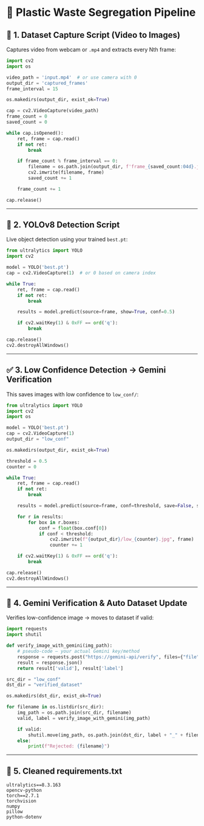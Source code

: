 # 🔁 Plastic Waste Segregation Pipeline

## 🎥 1. Dataset Capture Script (Video to Images)
Captures video from webcam or `.mp4` and extracts every Nth frame:

```python
import cv2
import os

video_path = 'input.mp4'  # or use camera with 0
output_dir = 'captured_frames'
frame_interval = 15

os.makedirs(output_dir, exist_ok=True)

cap = cv2.VideoCapture(video_path)
frame_count = 0
saved_count = 0

while cap.isOpened():
    ret, frame = cap.read()
    if not ret:
        break

    if frame_count % frame_interval == 0:
        filename = os.path.join(output_dir, f'frame_{saved_count:04d}.jpg')
        cv2.imwrite(filename, frame)
        saved_count += 1

    frame_count += 1

cap.release()
```

---

## 🎯 2. YOLOv8 Detection Script
Live object detection using your trained `best.pt`:

```python
from ultralytics import YOLO
import cv2

model = YOLO('best.pt')
cap = cv2.VideoCapture(1)  # or 0 based on camera index

while True:
    ret, frame = cap.read()
    if not ret:
        break

    results = model.predict(source=frame, show=True, conf=0.5)

    if cv2.waitKey(1) & 0xFF == ord('q'):
        break

cap.release()
cv2.destroyAllWindows()
```

---

## ✅ 3. Low Confidence Detection → Gemini Verification
This saves images with low confidence to `low_conf/`:

```python
from ultralytics import YOLO
import cv2
import os

model = YOLO('best.pt')
cap = cv2.VideoCapture(1)
output_dir = "low_conf"

os.makedirs(output_dir, exist_ok=True)

threshold = 0.5
counter = 0

while True:
    ret, frame = cap.read()
    if not ret:
        break

    results = model.predict(source=frame, conf=threshold, save=False, show=True)

    for r in results:
        for box in r.boxes:
            conf = float(box.conf[0])
            if conf < threshold:
                cv2.imwrite(f"{output_dir}/low_{counter}.jpg", frame)
                counter += 1

    if cv2.waitKey(1) & 0xFF == ord('q'):
        break

cap.release()
cv2.destroyAllWindows()
```

---

## 🧠 4. Gemini Verification & Auto Dataset Update
Verifies low-confidence image → moves to dataset if valid:

```python
import requests
import shutil

def verify_image_with_gemini(img_path):
    # pseudo-code – your actual Gemini key/method
    response = requests.post("https://gemini-api/verify", files={"file": open(img_path, "rb")})
    result = response.json()
    return result['valid'], result['label']

src_dir = "low_conf"
dst_dir = "verified_dataset"

os.makedirs(dst_dir, exist_ok=True)

for filename in os.listdir(src_dir):
    img_path = os.path.join(src_dir, filename)
    valid, label = verify_image_with_gemini(img_path)

    if valid:
        shutil.move(img_path, os.path.join(dst_dir, label + "_" + filename))
    else:
        print(f"Rejected: {filename}")
```

---

## 💽 5. Cleaned requirements.txt

```
ultralytics==8.3.163
opencv-python
torch==2.7.1
torchvision
numpy
pillow
python-dotenv
```